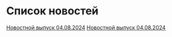 # Список новостей

[Новостной выпуск 04.08.2024](./4thAugust24.md)
[Новостной выпуск 04.08.2024](./4thAugust24.md)